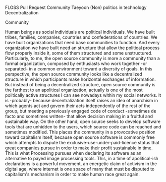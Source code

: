#

FLOSS
Pull Request
Community
Taeyoon
(Non) politics in technology
Decentralization

Community

Human beings as social individuals are political individuals. We have built tribes, families, companies, countries and confederations of countries. We have built organizations that need base communities to function.
And every organization we have built need an structure that allow the political process flow properly inside it, some of them structured and some unstructured.
Particularly, to me, the open source community is more a community than a formal organization, composed by enthusiasts who work together -or separated- in a common environment toward a diversity of goals. In this perspective, the open source community looks like a decentralized structure in which participants make horizontal exchanges of information.
But instead of being a decentralized structure, open source community is the farthest to an apolitical organization, actually is one of the most politically active structures I can see nowadays within my social networks. It is -probably- because decentralization itself raises an idea of anarchism in which agents act and govern their acts independently of the rest of the group, but meeting a previously engaged code of conduct -sometimes de facto and sometimes written- that allow decision making in a fruitful and sustainable way.
On the other hand, open source seeks to develop software tools that are unhidden to the users, which source code can be reached and sometimes modified. This places the community in a provocative position toward capitalism itself, because open source software is commonly free which attempts to dispute the exclusive-use-under-paid-licence status that great companies pursue in order to make their profit sustainable in time. This is what Processing pursues when declaring its software as an alternative to payed image processing tools.
This, in a time of apolitical-ish declarations is a powerful movement, an energetic claim of activism in the digital age, where internet is one space of many that must be disputed to capitalism's mechanism in order to make human race great again.
